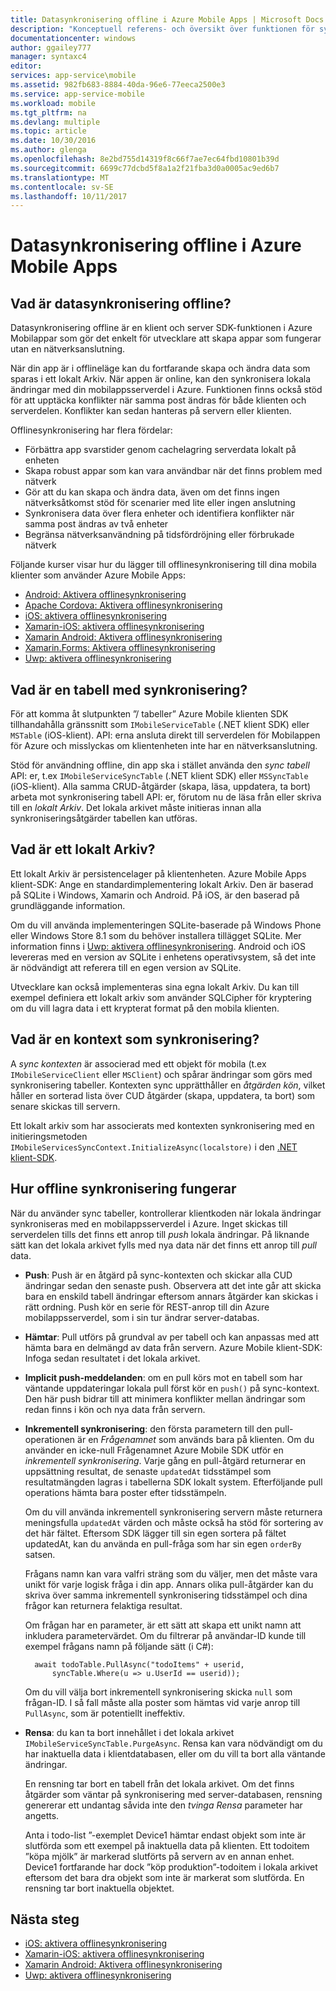 ```yaml
---
title: Datasynkronisering offline i Azure Mobile Apps | Microsoft Docs
description: "Konceptuell referens- och översikt över funktionen för synkronisering av offlinedata för Azure Mobile Apps"
documentationcenter: windows
author: ggailey777
manager: syntaxc4
editor: 
services: app-service\mobile
ms.assetid: 982fb683-8884-40da-96e6-77eeca2500e3
ms.service: app-service-mobile
ms.workload: mobile
ms.tgt_pltfrm: na
ms.devlang: multiple
ms.topic: article
ms.date: 10/30/2016
ms.author: glenga
ms.openlocfilehash: 8e2bd755d14319f8c66f7ae7ec64fbd10801b39d
ms.sourcegitcommit: 6699c77dcbd5f8a1a2f21fba3d0a0005ac9ed6b7
ms.translationtype: MT
ms.contentlocale: sv-SE
ms.lasthandoff: 10/11/2017
---
```

# <a name="offline-data-sync-in-azure-mobile-apps"></a>Datasynkronisering offline i Azure Mobile Apps
## <a name="what-is-offline-data-sync"></a>Vad är datasynkronisering offline?
Datasynkronisering offline är en klient och server SDK-funktionen i Azure Mobilappar som gör det enkelt för utvecklare att skapa appar som fungerar utan en nätverksanslutning.

När din app är i offlineläge kan du fortfarande skapa och ändra data som sparas i ett lokalt Arkiv. När appen är online, kan den synkronisera lokala ändringar med din mobilappsserverdel i Azure. Funktionen finns också stöd för att upptäcka konflikter när samma post ändras för både klienten och serverdelen. Konflikter kan sedan hanteras på servern eller klienten.

Offlinesynkronisering har flera fördelar:

* Förbättra app svarstider genom cachelagring serverdata lokalt på enheten
* Skapa robust appar som kan vara användbar när det finns problem med nätverk
* Gör att du kan skapa och ändra data, även om det finns ingen nätverksåtkomst stöd för scenarier med lite eller ingen anslutning
* Synkronisera data över flera enheter och identifiera konflikter när samma post ändras av två enheter
* Begränsa nätverksanvändning på tidsfördröjning eller förbrukade nätverk

Följande kurser visar hur du lägger till offlinesynkronisering till dina mobila klienter som använder Azure Mobile Apps:

* [Android: Aktivera offlinesynkronisering]
* [Apache Cordova: Aktivera offlinesynkronisering](app-service-mobile-cordova-get-started-offline-data.md)
* [iOS: aktivera offlinesynkronisering]
* [Xamarin-iOS: aktivera offlinesynkronisering]
* [Xamarin Android: Aktivera offlinesynkronisering]
* [Xamarin.Forms: Aktivera offlinesynkronisering](app-service-mobile-xamarin-forms-get-started-offline-data.md)
* [Uwp: aktivera offlinesynkronisering]

## <a name="what-is-a-sync-table"></a>Vad är en tabell med synkronisering?
För att komma åt slutpunkten ”/ tabeller” Azure Mobile klienten SDK tillhandahålla gränssnitt som `IMobileServiceTable` (.NET klient SDK) eller `MSTable` (iOS-klient). API: erna ansluta direkt till serverdelen för Mobilappen för Azure och misslyckas om klientenheten inte har en nätverksanslutning.

Stöd för användning offline, din app ska i stället använda den *sync tabell* API: er, t.ex `IMobileServiceSyncTable` (.NET klient SDK) eller `MSSyncTable` (iOS-klient). Alla samma CRUD-åtgärder (skapa, läsa, uppdatera, ta bort) arbeta mot synkronisering tabell API: er, förutom nu de läsa från eller skriva till en *lokalt Arkiv*. Det lokala arkivet måste initieras innan alla synkroniseringsåtgärder tabellen kan utföras.

## <a name="what-is-a-local-store"></a>Vad är ett lokalt Arkiv?
Ett lokalt Arkiv är persistencelager på klientenheten. Azure Mobile Apps klient-SDK: Ange en standardimplementering lokalt Arkiv. Den är baserad på SQLite i Windows, Xamarin och Android. På iOS, är den baserad på grundläggande information.

Om du vill använda implementeringen SQLite-baserade på Windows Phone eller Windows Store 8.1 som du behöver installera tillägget SQLite. Mer information finns i [Uwp: aktivera offlinesynkronisering]. Android och iOS levereras med en version av SQLite i enhetens operativsystem, så det inte är nödvändigt att referera till en egen version av SQLite.

Utvecklare kan också implementeras sina egna lokalt Arkiv. Du kan till exempel definiera ett lokalt arkiv som använder SQLCipher för kryptering om du vill lagra data i ett krypterat format på den mobila klienten.

## <a name="what-is-a-sync-context"></a>Vad är en kontext som synkronisering?
A *sync kontexten* är associerad med ett objekt för mobila (t.ex `IMobileServiceClient` eller `MSClient`) och spårar ändringar som görs med synkronisering tabeller. Kontexten sync upprätthåller en *åtgärden kön*, vilket håller en sorterad lista över CUD åtgärder (skapa, uppdatera, ta bort) som senare skickas till servern.

Ett lokalt arkiv som har associerats med kontexten synkronisering med en initieringsmetoden `IMobileServicesSyncContext.InitializeAsync(localstore)` i den [.NET klient-SDK].

## <a name="how-sync-works"></a>Hur offline synkronisering fungerar
När du använder sync tabeller, kontrollerar klientkoden när lokala ändringar synkroniseras med en mobilappsserverdel i Azure. Inget skickas till serverdelen tills det finns ett anrop till *push* lokala ändringar. På liknande sätt kan det lokala arkivet fylls med nya data när det finns ett anrop till *pull* data.

* **Push**: Push är en åtgärd på sync-kontexten och skickar alla CUD ändringar sedan den senaste push. Observera att det inte går att skicka bara en enskild tabell ändringar eftersom annars åtgärder kan skickas i rätt ordning. Push kör en serie för REST-anrop till din Azure mobilappsserverdel, som i sin tur ändrar server-databas.
* **Hämtar**: Pull utförs på grundval av per tabell och kan anpassas med att hämta bara en delmängd av data från servern. Azure Mobile klient-SDK: Infoga sedan resultatet i det lokala arkivet.
* **Implicit push-meddelanden**: om en pull körs mot en tabell som har väntande uppdateringar lokala pull först kör en `push()` på sync-kontext. Den här push bidrar till att minimera konflikter mellan ändringar som redan finns i kön och nya data från servern.
* **Inkrementell synkronisering**: den första parametern till den pull-operationen är en *Frågenamnet* som används bara på klienten. Om du använder en icke-null Frågenamnet Azure Mobile SDK utför en *inkrementell synkronisering*. Varje gång en pull-åtgärd returnerar en uppsättning resultat, de senaste `updatedAt` tidsstämpel som resultatmängden lagras i tabellerna SDK lokalt system. Efterföljande pull operations hämta bara poster efter tidsstämpeln.

  Om du vill använda inkrementell synkronisering servern måste returnera meningsfulla `updatedAt` värden och måste också ha stöd för sortering av det här fältet. Eftersom SDK lägger till sin egen sortera på fältet updatedAt, kan du använda en pull-fråga som har sin egen `orderBy` satsen.

  Frågans namn kan vara valfri sträng som du väljer, men det måste vara unikt för varje logisk fråga i din app.
  Annars olika pull-åtgärder kan du skriva över samma inkrementell synkronisering tidsstämpel och dina frågor kan returnera felaktiga resultat.

  Om frågan har en parameter, är ett sätt att skapa ett unikt namn att inkludera parametervärdet.
  Om du filtrerar på användar-ID kunde till exempel frågans namn på följande sätt (i C#):

        await todoTable.PullAsync("todoItems" + userid,
            syncTable.Where(u => u.UserId == userid));

  Om du vill välja bort inkrementell synkronisering skicka `null` som frågan-ID. I så fall måste alla poster som hämtas vid varje anrop till `PullAsync`, som är potentiellt ineffektiv.
* **Rensa**: du kan ta bort innehållet i det lokala arkivet `IMobileServiceSyncTable.PurgeAsync`.
  Rensa kan vara nödvändigt om du har inaktuella data i klientdatabasen, eller om du vill ta bort alla väntande ändringar.

  En rensning tar bort en tabell från det lokala arkivet. Om det finns åtgärder som väntar på synkronisering med server-databasen, rensning genererar ett undantag såvida inte den *tvinga Rensa* parameter har angetts.

  Anta i todo-list ”-exemplet Device1 hämtar endast objekt som inte är slutförda som ett exempel på inaktuella data på klienten. Ett todoitem ”köpa mjölk” är markerad slutförts på servern av en annan enhet. Device1 fortfarande har dock ”köp produktion”-todoitem i lokala arkivet eftersom det bara dra objekt som inte är markerat som slutförda. En rensning tar bort inaktuella objektet.

## <a name="next-steps"></a>Nästa steg
* [iOS: aktivera offlinesynkronisering]
* [Xamarin-iOS: aktivera offlinesynkronisering]
* [Xamarin Android: Aktivera offlinesynkronisering]
* [Uwp: aktivera offlinesynkronisering]

<!-- Links -->
[.NET klient-SDK]: app-service-mobile-dotnet-how-to-use-client-library.md
[Android: Aktivera offlinesynkronisering]: app-service-mobile-android-get-started-offline-data.md
[iOS: aktivera offlinesynkronisering]: app-service-mobile-ios-get-started-offline-data.md
[Xamarin-iOS: aktivera offlinesynkronisering]: app-service-mobile-xamarin-ios-get-started-offline-data.md
[Xamarin Android: Aktivera offlinesynkronisering]: app-service-mobile-xamarin-android-get-started-offline-data.md
[Uwp: aktivera offlinesynkronisering]: app-service-mobile-windows-store-dotnet-get-started-offline-data.md
